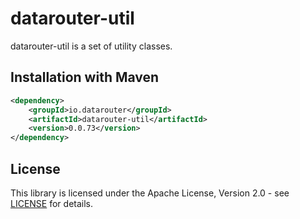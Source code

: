 # datarouter-util

datarouter-util is a set of utility classes.


## Installation with Maven

```xml
<dependency>
	<groupId>io.datarouter</groupId>
	<artifactId>datarouter-util</artifactId>
	<version>0.0.73</version>
</dependency>
```

## License

This library is licensed under the Apache License, Version 2.0 - see [LICENSE](../LICENSE) for details.
